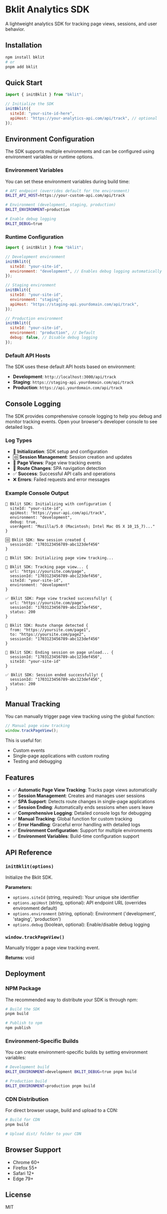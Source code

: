# Bklit Analytics SDK

A lightweight analytics SDK for tracking page views, sessions, and user behavior.

## Installation

```bash
npm install bklit
# or
pnpm add bklit
```

## Quick Start

```javascript
import { initBklit } from "bklit";

// Initialize the SDK
initBklit({
  siteId: "your-site-id-here",
  apiHost: "https://your-analytics-api.com/api/track", // optional
});
```

## Environment Configuration

The SDK supports multiple environments and can be configured using environment variables or runtime options.

### Environment Variables

You can set these environment variables during build time:

```bash
# API endpoint (overrides default for the environment)
BKLIT_API_HOST=https://your-custom-api.com/api/track

# Environment (development, staging, production)
BKLIT_ENVIRONMENT=production

# Enable debug logging
BKLIT_DEBUG=true
```

### Runtime Configuration

```javascript
import { initBklit } from "bklit";

// Development environment
initBklit({
  siteId: "your-site-id",
  environment: "development", // Enables debug logging automatically
});

// Staging environment
initBklit({
  siteId: "your-site-id",
  environment: "staging",
  apiHost: "https://staging-api.yourdomain.com/api/track",
});

// Production environment
initBklit({
  siteId: "your-site-id",
  environment: "production", // Default
  debug: false, // Disable debug logging
});
```

### Default API Hosts

The SDK uses these default API hosts based on environment:

- **Development**: `http://localhost:3000/api/track`
- **Staging**: `https://staging-api.yourdomain.com/api/track`
- **Production**: `https://api.yourdomain.com/api/track`

## Console Logging

The SDK provides comprehensive console logging to help you debug and monitor tracking events. Open your browser's developer console to see detailed logs.

### Log Types

- 🎯 **Initialization**: SDK setup and configuration
- 🆔 **Session Management**: Session creation and updates
- 🚀 **Page Views**: Page view tracking events
- 🔄 **Route Changes**: SPA navigation detection
- ✅ **Success**: Successful API calls and operations
- ❌ **Errors**: Failed requests and error messages

### Example Console Output

```
🎯 Bklit SDK: Initializing with configuration {
  siteId: "your-site-id",
  apiHost: "https://your-api.com/api/track",
  environment: "development",
  debug: true,
  userAgent: "Mozilla/5.0 (Macintosh; Intel Mac OS X 10_15_7)..."
}

🆔 Bklit SDK: New session created {
  sessionId: "1703123456789-abc123def456"
}

🎯 Bklit SDK: Initializing page view tracking...

🚀 Bklit SDK: Tracking page view... {
  url: "https://yoursite.com/page",
  sessionId: "1703123456789-abc123def456",
  siteId: "your-site-id",
  environment: "development"
}

✅ Bklit SDK: Page view tracked successfully! {
  url: "https://yoursite.com/page",
  sessionId: "1703123456789-abc123def456",
  status: 200
}

🔄 Bklit SDK: Route change detected {
  from: "https://yoursite.com/page1",
  to: "https://yoursite.com/page2",
  sessionId: "1703123456789-abc123def456"
}

🔄 Bklit SDK: Ending session on page unload... {
  sessionId: "1703123456789-abc123def456",
  siteId: "your-site-id"
}

✅ Bklit SDK: Session ended successfully! {
  sessionId: "1703123456789-abc123def456",
  status: 200
}
```

## Manual Tracking

You can manually trigger page view tracking using the global function:

```javascript
// Manual page view tracking
window.trackPageView();
```

This is useful for:

- Custom events
- Single-page applications with custom routing
- Testing and debugging

## Features

- ✅ **Automatic Page View Tracking**: Tracks page views automatically
- ✅ **Session Management**: Creates and manages user sessions
- ✅ **SPA Support**: Detects route changes in single-page applications
- ✅ **Session Ending**: Automatically ends sessions when users leave
- ✅ **Comprehensive Logging**: Detailed console logs for debugging
- ✅ **Manual Tracking**: Global function for custom tracking
- ✅ **Error Handling**: Graceful error handling with detailed logs
- ✅ **Environment Configuration**: Support for multiple environments
- ✅ **Environment Variables**: Build-time configuration support

## API Reference

### `initBklit(options)`

Initialize the Bklit SDK.

**Parameters:**

- `options.siteId` (string, required): Your unique site identifier
- `options.apiHost` (string, optional): API endpoint URL (overrides environment default)
- `options.environment` (string, optional): Environment ('development', 'staging', 'production')
- `options.debug` (boolean, optional): Enable/disable debug logging

### `window.trackPageView()`

Manually trigger a page view tracking event.

**Returns:** void

## Deployment

### NPM Package

The recommended way to distribute your SDK is through npm:

```bash
# Build the SDK
pnpm build

# Publish to npm
npm publish
```

### Environment-Specific Builds

You can create environment-specific builds by setting environment variables:

```bash
# Development build
BKLIT_ENVIRONMENT=development BKLIT_DEBUG=true pnpm build

# Production build
BKLIT_ENVIRONMENT=production pnpm build
```

### CDN Distribution

For direct browser usage, build and upload to a CDN:

```bash
# Build for CDN
pnpm build

# Upload dist/ folder to your CDN
```

## Browser Support

- Chrome 60+
- Firefox 55+
- Safari 12+
- Edge 79+

## License

MIT
